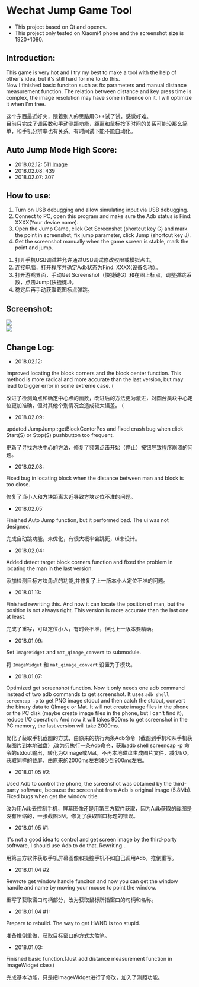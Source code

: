 # Wechat Jump Game Tool
- This project based on Qt and opencv.
- This project only tested on Xiaomi4 phone and the screenshot size is 1920*1080.
## Introduction: ##

This game is very hot and I try my best to make a tool with the help of other's idea, but it's still hard for me to do this.      
Now I finished basic funciton such as fix parameters and manual distance measurement function. The relation between distance and key press time is complex, the image resolution may have some influence on it. I will optimize it when I'm free.

这个东西最近好火，跟着别人的思路用C++试了试，感觉好难。       
目前只完成了调系数和手动测距功能，距离和鼠标按下时间的关系可能没那么简单，和手机分辨率也有关系。有时间试下能不能自动化。

## Auto Jump Mode High Score: ##
- 2018.02.12: 511 [Image](./README/HighScoreImage.png)
- 2018.02.08: 439 
- 2018.02.07: 307 

## How to use: ##

1. Turn on USB debugging and allow simulating input via USB debugging.
1. Connect to PC, open this program and make sure the Adb status is Find: XXXX(Your device name).
1. Open the Jump Game, click Get Screenshot (shortcut key G) and mark the point in screenshot, fix jump parameter, click Jump (shortcut key J).
1. Get the screenshot manually when the game screen is stable, mark the point and jump.       
>          

1. 打开手机USB调试并允许通过USB调试修改权限或模拟点击。           
2. 连接电脑，打开程序并确定Adb状态为Find: XXXX(设备名称）。     
3. 打开游戏界面，手动Get Screenshot（快捷键G）和在图上标点，调整弹跳系数，点击Jump(快捷键J)。      
4. 稳定后再手动获取截图标点弹跳。      
                
## Screenshot: ##
![](./README/readme.png)      
![](./README/readme.gif)    
## Change Log: ##

- 2018.02.12:

Improved locating the block corners and the block center function. This method is more radical and more accurate
than the last version, but may lead to bigger error in some extreme case. (

改进了检测角点和确定中心点的函数，改进后的方法更为激进，对圆台类块中心定位更加准确，但对其他个别情况会造成较大误差。 (

- 2018.02.09:

updated JumpJump::getBlockCenterPos and fixed crash bug when click Start(S) or Stop(S) pushbutton too frequent.

更新了寻找方块中心的方法，修复了频繁点击开始（停止）按钮导致程序崩溃的问题。

- 2018.02.08:

Fixed bug in locating block when the distance between man and block is too close.

修复了当小人和方块距离太近导致方块定位不准的问题。

- 2018.02.05:

Finished Auto Jump function, but it performed bad. The ui was not designed. 

完成自动跳功能，未优化，有很大概率会跳死，ui未设计。

- 2018.02.04:

Added detect target block corners function and fixed the problem in locating the man in the last version.

添加检测目标方块角点的功能,并修复了上一版本小人定位不准的问题。

- 2018.01.13:

Finished rewriting this. And now it can locate the position of man, but the position is not always right. This version is more accurate than the last one at least.      
  
完成了重写，可以定位小人，有时会不准，但比上一版本要精确。            

- 2018.01.09:     
 
Set `ImageWidget` and `mat_qimage_convert` to submodule.        
 
将 `ImageWidget` 和 `mat_qimage_convert` 设置为子模块。       

- 2018.01.07:     

Optimized get screenshot function. Now it only needs one adb command instead of two adb commands to get screenshot. It uses `adb shell screencap -p`  to get PNG image stdout and then catch the stdout, convert the binary data to QImage or Mat. It will not create image files in the phone or the PC disk (maybe create image files in the phone, but I can't find it), reduce I/O operation. And now it will takes 900ms to get screenshot in the PC memory, the last version will take 2000ms.

优化了获取手机截图的方式，由原来的执行两条Adb命令（截图到手机和从手机获取图片到本地磁盘）,改为只执行一条Adb命令，获取adb shell screencap -p 命令的stdout输出，转化为QImage或Mat，不再本地磁盘生成图片文件，减少I/O。获取同样的截屏，由原来的2000ms左右减少到900ms左右。

- 2018.01.05 #2:     

Used Adb to control the phone, the screenshot was obtained by the third-party software, because the screenshot from Adb is original image (5.8Mb). Fixed bugs when get the window title. 

改为用Adb去控制手机，屏幕图像还是用第三方软件获取，因为Adb获取的截图是没有压缩的，一张截图5M。修复了获取窗口标题的错误。

- 2018.01.05 #1:

It's not a good idea to control and get screen image by the third-party software, I should use Adb to do that. Rewriting...

用第三方软件获取手机屏幕图像和操控手机不如自己调用Adb，推倒重写。

- 2018.01.04 #2:     

Rewrote get window handle funciton and now you can get the window handle and name by moving your mouse to point the window.     

重写了获取窗口句柄部分，改为获取鼠标所指窗口的句柄和名称。     

- 2018.01.04 #1:        
   
Prepare to rebuild. The way to get HWND is too stupid.     

准备推倒重做，获取目标窗口的方式太煞笔。     

- 2018.01.03:      

Finished basic function.(Just add distance measurement function in ImageWidget class)

完成基本功能，只是把ImageWidget进行了修改，加入了测距功能。